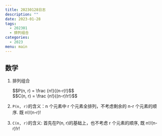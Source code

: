 ```yaml
---
title: 20230128日志
description: ""
date: 2023-01-28
tags:
  - 202301
  - 排列组合
categories:
  - 2023
menu: main
---
```


<script type="text/javascript"
  src="https://cdn.mathjax.org/mathjax/latest/MathJax.js?config=TeX-AMS-MML_HTMLorMML">
</script>

## 数学

1. 排列组合

    <div>$$P(n, r) = \frac {n!}{(n-r)!}$$</div>
    <div>$$C(n, r) = \frac {n!}{(n-r)!r!}$$</div>

2. ```P(n, r)```的含义：n 个元素中 r 个元素全排列，不考虑剩余的 n-r 个元素的顺序. 既 n!/(n-r)!
3. ```C(n, r)```的含义: 首先在P(n, r)的基础上，也不考虑 r 个元素的顺序, 既 n!/(n-r)!r!
